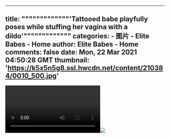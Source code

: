 
---
title: """""""""""""'Tattooed babe playfully poses while stuffing her vagina with a dildo'"""""""""""""
categories: 
    - 图片
    - Elite Babes - Home
author: Elite Babes - Home
comments: false
date: Mon, 22 Mar 2021 04:50:28 GMT
thumbnail: 'https://k5x5n5g8.ssl.hwcdn.net/content/210384/0010_500.jpg'
---

<div>   
<video controls loop preload="auto"><source src="https://m5z7v3n5.ssl.hwcdn.net/content/210384/0010.mp4" type="video/mp4"></video><img src="https://k5x5n5g8.ssl.hwcdn.net/content/210384/0010_500.jpg" referrerpolicy="no-referrer">  
</div>
            